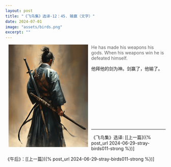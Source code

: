 ```yaml
---
layout: post
title: "《飞鸟集》选译-12：45. 输赢（文字）"
date: 2024-07-01
image: "assets/birds.png"
excerpt: ""
---
```


<img style="float:left" src="/assets/sword.jpg" width=250 hspace=10/> 

>He has made his weapons his gods.  When his weapons win he is defeated himself.

他拜他的剑为神。剑赢了，他输了。

<br>
<br>
<br>
<br>
<br>
<br>
<br>
<br>
<br>

----
《飞鸟集》选译: \[[上一篇]({% post_url 2024-06-29-stray-birds011-strong %})\] 

《午后》：\[[上一篇]({% post_url 2024-06-29-stray-birds011-strong %})\] 
